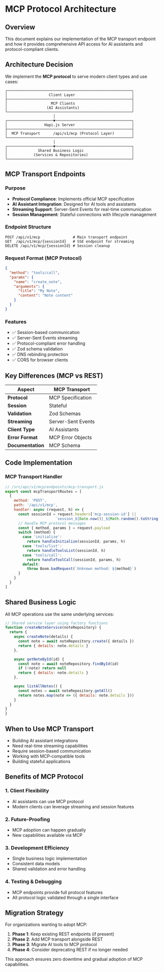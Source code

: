 # MCP Protocol Architecture

## Overview

This document explains our implementation of the MCP transport endpoint and how it provides comprehensive API access for AI assistants and protocol-compliant clients.

## Architecture Decision

We implement the **MCP protocol** to serve modern client types and use cases:

```
┌─────────────────────────────────────────────────────────┐
│                   Client Layer                          │
├─────────────────────────────────────────────────────────┤
│                    MCP Clients                          │
│                  (AI Assistants)                        │
└─────────────────────────────────────────────────────────┘
                      │
┌─────────────────────▼───────────────────────────────────┐
│                 Hapi.js Server                          │
├─────────────────────────────────────────────────────────┤
│  MCP Transport      /api/v1/mcp (Protocol Layer)        │
└─────────────────────────────────────────────────────────┘
                      │
┌─────────────────────▼───────────────────────────────────┐
│              Shared Business Logic                      │
│            (Services & Repositories)                    │
└─────────────────────────────────────────────────────────┘
```

## MCP Transport Endpoints

### Purpose
- **Protocol Compliance**: Implements official MCP specification
- **AI Assistant Integration**: Designed for AI tools and assistants
- **Streaming Support**: Server-Sent Events for real-time communication
- **Session Management**: Stateful connections with lifecycle management

### Endpoint Structure
```
POST /api/v1/mcp               # Main transport endpoint
GET  /api/v1/mcp/{sessionId}   # SSE endpoint for streaming
DELETE /api/v1/mcp/{sessionId} # Session cleanup
```

### Request Format (MCP Protocol)
```json
{
  "method": "tools/call",
  "params": {
    "name": "create_note",
    "arguments": {
      "title": "My Note",
      "content": "Note content"
    }
  }
}
```

### Features
- ✅ Session-based communication
- ✅ Server-Sent Events streaming
- ✅ Protocol-compliant error handling
- ✅ Zod schema validation
- ✅ DNS rebinding protection
- ✅ CORS for browser clients

## Key Differences (MCP vs REST)

| Aspect | MCP Transport |
|--------|---------------|
| **Protocol** | MCP Specification |
| **Session** | Stateful |
| **Validation** | Zod Schemas |
| **Streaming** | Server-Sent Events |
| **Client Type** | AI Assistants |
| **Error Format** | MCP Error Objects |
| **Documentation** | MCP Schema |

## Code Implementation

### MCP Transport Handler
```javascript
// /src/api/v1/mcp/endpoints/mcp-transport.js
export const mcpTransportRoutes = [
  {
    method: 'POST',
    path: '/api/v1/mcp',
    handler: async (request, h) => {
      const sessionId = request.headers['mcp-session-id'] || 
                       `session_${Date.now()}_${Math.random().toString(36).substr(2, 9)}`
      // Handle MCP protocol messages
      const { method, params } = request.payload
      switch (method) {
        case 'initialize':
          return handleInitialize(sessionId, params, h)
        case 'tools/list':
          return handleToolsList(sessionId, h)
        case 'tools/call':
          return handleToolCall(sessionId, params, h)
        default:
          throw Boom.badRequest(`Unknown method: ${method}`)
      }
    }
  }
]
```

## Shared Business Logic

All MCP operations use the same underlying services:

```javascript
// Shared service layer using factory functions
function createNoteService(noteRepository) {
  return {
    async createNote(details) {
      const note = await noteRepository.create({ details })
      return { details: note.details }
    },

    async getNoteById(id) {
      const note = await noteRepository.findById(id)
      if (!note) return null
      return { details: note.details }
    },

    async listAllNotes() {
      const notes = await noteRepository.getAll()
      return notes.map(note => ({ details: note.details }))
    }
  }
}
}
```

## When to Use MCP Transport
- Building AI assistant integrations
- Need real-time streaming capabilities
- Require session-based communication
- Working with MCP-compatible tools
- Building stateful applications

## Benefits of MCP Protocol

### 1. **Client Flexibility**
- AI assistants can use MCP protocol
- Modern clients can leverage streaming and session features

### 2. **Future-Proofing**
- MCP adoption can happen gradually
- New capabilities available via MCP

### 3. **Development Efficiency**
- Single business logic implementation
- Consistent data models
- Shared validation and error handling

### 4. **Testing & Debugging**
- MCP endpoints provide full protocol features
- All protocol logic validated through a single interface

## Migration Strategy

For organizations wanting to adopt MCP:

1. **Phase 1**: Keep existing REST endpoints (if present)
2. **Phase 2**: Add MCP transport alongside REST
3. **Phase 3**: Migrate AI tools to MCP protocol
4. **Phase 4**: Consider deprecating REST if no longer needed

This approach ensures zero downtime and gradual adoption of MCP capabilities.

